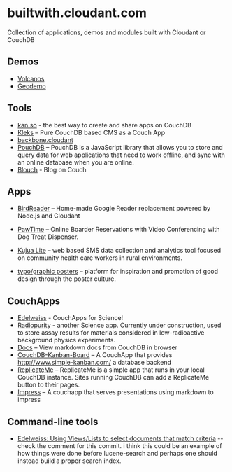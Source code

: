 builtwith.cloudant.com
======================

Collection of applications, demos and modules built with Cloudant or CouchDB

## Demos
* [Volcanos](http://chewbranca.cloudant.com/volcanoes/_design/volcanoes/index.html)
* [Geodemo](http://geodemo.cloudant.com/colorado_skiing/geo/demos/cloudant/index.html)

## Tools
* [kan.so](http://kan.so/) - the best way to create and share apps on CouchDB
* [Kleks](https://github.com/markuso/kleks) –  Pure CouchDB based CMS as a Couch App
* [backbone.cloudant](https://github.com/cloudant-labs/backbone.cloudant)
* [PouchDB](http://pouchdb.com/) – PouchDB is a JavaScript library that allows you to store and query data for web applications that need to work offline, and sync with an online database when you are online.
* [Blouch](https://github.com/chewbranca/blouch) - Blog on Couch

## Apps
* [BirdReader](https://github.com/glynnbird/birdreader) – Home-made Google Reader replacement powered by Node.js and Cloudant

* [PawTime](http://www.hackathon.io/pawtime) – Online Boarder Reservations with Video Conferencing with Dog Treat Dispenser.

* [Kujua Lite](https://github.com/medic/kujua) – web based SMS data collection and analytics tool focused on community health care workers in rural environments.

* [typo/graphic posters](http://www.typographicposters.com/search/) – platform for inspiration and promotion of good design through the poster culture.

## CouchApps
* [Edelweiss](https://edelweiss.cloudant.com/datadb/_design/app/index.html) - CouchApps for Science!
* [Radiopurity](http://radiopurity.cloudant.com/rp/_design/persephone/index.html) - another Science app. Currently under construction, used to store assay results for materials considered in low-radioactive background physics experiments.
* [Docs](https://github.com/drsm79/docs) – View markdown docs from CouchDB in browser
* [CouchDB-Kanban-Board](https://github.com/drsm79/CouchDB-Kanban-Board) – A CouchApp that provides http://www.simple-kanban.com/ a database backend
* [ReplicateMe](https://github.com/drsm79/ReplicateMe) – ReplicateMe is a simple app that runs in your local CouchDB instance. Sites running CouchDB can add a ReplicateMe button to their pages.
* [Impress](https://github.com/drsm79/impress-ca) – A couchapp that serves presentations using markdown to impress

## Command-line tools
* [Edelweiss: Using Views/Lists to select documents that match criteria](https://gist.github.com/gadamc/4965877) -- check the comment for this commit. i think this could be an example of how things were done before lucene-search and perhaps one should instead build a proper search index.


